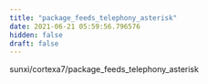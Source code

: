 ```yaml
---
title: "package_feeds_telephony_asterisk"
date: 2021-06-21 05:59:56.796576
hidden: false
draft: false
---
```


sunxi/cortexa7/package_feeds_telephony_asterisk


